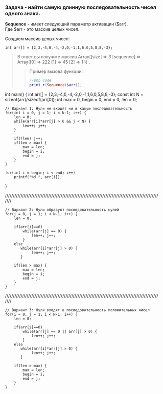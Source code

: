 
### Задача - найти самую длинную последовательность чисел одного знака. 

**Sequence** - имеет следующий параметр активации ($arr). <br>
Где $arr - это массив целых чисел.<br>

 Создаем массив целых чисел: <br>
 ```с
 int arr[] = {2,3,-4,0,-4,-2,0,-1,1,6,0,5,8,8,-3}; 
 ```




> В ответ вы получите массив Array([size] => 3 [sequence] => Array([0] => 222 [1] => 45 [2] => 1 )) . <br>
>> Пример вызова функции:
>> ```php 
>> //php code 
>> print_r(Sequence($arr));
>> ```










int main() {
	int arr[] = {2,3,-4,0,-4,-2,0,-1,1,6,0,5,8,8,-3}; 
	const int N = sizeof(arr)/sizeof(arr[0]);
	int max = 0, begin = 0, end = 0, len = 0;
	
	// Вариант 1: Нули не входят ни в какую последовательность
	for(int i = 0, j = 1; i < N-1; i++) {
		len = 0;
		while(arr[i]*arr[j] > 0 && j < N) {
			len++; j++;
		}

		if(!len) j++;
		if(len > max) {
			max = len;
			begin = i;
			end = j;
		}
	}
	
	for(int i = begin; i < end; i++)
		printf("%d ", arr[i]);
}

///////////////////////////////////////////////////////////////////////////////////////////////////////

	// Вариант 2: Нули образуют последовательность нулей
	for(i = 0, j = 1; i < N-1; i++) {
		len = 0;
		
		if(arr[i]==0)
			while(arr[j] == 0) {
				len++; j++;
			}
	   	else 
		   while(arr[i]*arr[j] > 0) {
		   		len++; j++;
		   } 
       	
		if(len > max) {
			max = len;
			begin = i;
			end = j;
		}
	}
	
///////////////////////////////////////////////////////////////////////////////////////////////////////

	// Вариант 3: Нули входят в последовательность положительных чисел
	for(i = 0, j = 1; i < N-1; i++) {
		len = 0;
		
		if(arr[i]==0)
			while(arr[j] == 0 || arr[j] > 0) {
				len++; j++;
			}
	   	else 
		   while(arr[i]*arr[j] > 0) {
		   		len++; j++;
		   } 
       	
		if(len > max) {
			max = len;
			begin = i;
			end = j;
		}
	}
